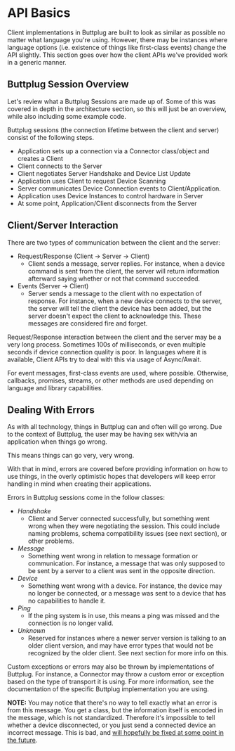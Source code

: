 # API Basics

Client implementations in Buttplug are built to look as similar as possible no matter what language you're using. However, there may be instances where language options (i.e. existence of things like first-class events) change the API slightly. This section goes over how the client APIs we've provided work in a generic manner.

## Buttplug Session Overview

Let's review what a Buttplug Sessions are made up of. Some of this was covered in depth in the architecture section, so this will just be an overview, while also including some example code.

Buttplug sessions (the connection lifetime between the client and server) consist of the following steps.

- Application sets up a connection via a Connector class/object and creates a Client
- Client connects to the Server
- Client negotiates Server Handshake and Device List Update
- Application uses Client to request Device Scanning
- Server communicates Device Connection events to Client/Application.
- Application uses Device Instances to control hardware in Server
- At some point, Application/Client disconnects from the Server

## Client/Server Interaction

There are two types of communication between the client and the server:

- Request/Response (Client -> Server -> Client)
    - Client sends a message, server replies. For instance, when a device command is sent from the client, the server will return information afterward saying whether or not that command succeeded.
- Events (Server -> Client)
    - Server sends a message to the client with no expectation of response. For instance, when a new device connects to the server, the server will tell the client the device has been added, but the server doesn't expect the client to acknowledge this. These messages are considered fire and forget.

Request/Response interaction between the client and the server may be a very long process. Sometimes 100s of milliseconds, or even multiple seconds if device connection quality is poor. In languages where it is available, Client APIs try to deal with this via usage of Async/Await.

For event messages, first-class events are used, where possible. Otherwise, callbacks, promises, streams, or other methods are used depending on language and library capabilities.

<CodeSwitcher :languages="{rust:'Rust', csharp:'C#', ts:'TypeScript', js:'JS', twine: 'Twine (Sugarcube)'}">
<template v-slot:rust>

<<< @/examples/rust/src/bin/async.rs

</template>
<template v-slot:csharp>

[See it on Github](https://github.com/buttplugio/buttplug-developer-guide/tree/master/examples/csharp/AsyncExample)

<<< @/examples/csharp/AsyncExample/Program.cs


</template>
<template v-slot:js>

<<< @/examples/javascript/async-example.js

</template>
<template v-slot:ts>

<<< @/examples/typescript/src/async-example.ts

</template>
<template v-slot:twine>

<<< @/examples/twine/async-example.twee

</template>
</CodeSwitcher>

## Dealing With Errors

As with all technology, things in Buttplug can and often will go wrong. Due to the context of Buttplug, the user may be having sex with/via an application when things go wrong.

This means things can go very, very wrong. 

With that in mind, errors are covered before providing information on how to use things, in the overly optimistic hopes that developers will keep error handling in mind when creating their applications.

Errors in Buttplug sessions come in the follow classes:

* *Handshake*
    * Client and Server connected successfully, but something went wrong when they were negotiating the session. This could include naming problems, schema compatibility issues (see next section), or other problems.
* *Message*
    * Something went wrong in relation to message formation or communication. For instance, a message that was only supposed to be sent by a server to a client was sent in the opposite direction.
* *Device*
    * Something went wrong with a device. For instance, the device may no longer be connected, or a message was sent to a device that has no capabilities to handle it.
* *Ping*
    * If the ping system is in use, this means a ping was missed and the connection is no longer valid.
* *Unknown*
    * Reserved for instances where a newer server version is talking to an older client version, and may have error types that would not be recognized by the older client. See next section for more info on this.

Custom exceptions or errors may also be thrown by implementations of Buttplug. For instance, a Connector may throw a custom error or exception based on the type of transport it is using. For more information, see the documentation of the specific Buttplug implementation you are using.

<CodeSwitcher :languages="{rust:'Rust', csharp:'C#', ts:'TypeScript', js:'JS'}">
<template v-slot:rust>

<<< @/examples/rust/src/bin/errors.rs

</template>
<template v-slot:csharp>

<<< @/examples/csharp/ExceptionExample/Program.cs

</template>
<template v-slot:js>

<<< @/examples/javascript/errors-example.js

</template>
<template v-slot:ts>

<<< @/examples/typescript/src/errors-example.ts

</template>
</CodeSwitcher>

**NOTE:** You may notice that there's no way to tell exactly what an error is from this message. You get a class, but the information itself is encoded in the message, which is not standardized. Therefore it's impossible to tell whether a device disconnected, or you just send a connected device an incorrect message. This is bad, and [will hopefully be fixed at some point in the future](https://github.com/buttplugio/buttplug/issues/70).
